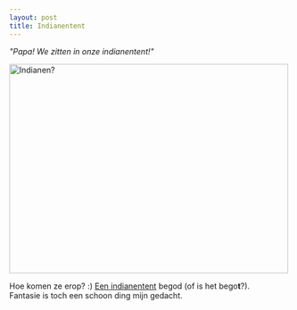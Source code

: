 ```yaml
---
layout: post
title: Indianentent
---
```

_"Papa! We zitten in onze indianentent!"_

<a href="http://www.flickr.com/photos/atog/3836169989/" title="Indianen? by atog, on Flickr"><img src="http://farm4.static.flickr.com/3502/3836169989_0fe71b6a48.jpg" width="500" height="375" alt="Indianen?" /></a>

Hoe komen ze erop? :) [Een indianentent](http://nl.wikipedia.org/wiki/Indianentent) begod (of is het bego**t**?).  
Fantasie is toch een schoon ding mijn gedacht.